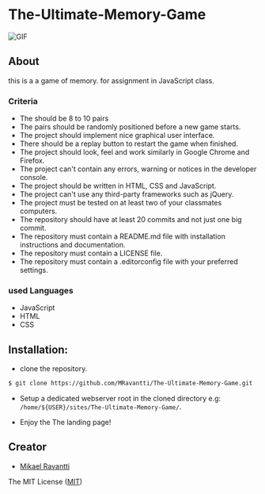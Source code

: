 # The-Ultimate-Memory-Game

![GIF](https://media.giphy.com/media/l2YWDeOSgU6GaWxuE/giphy.gif)

## About
this is a a game of memory. for assignment in JavaScript class.

### Criteria
- The should be 8 to 10 pairs
- The pairs should be randomly positioned before a new game starts.
- The project should implement nice graphical user interface.
- There should be a replay button to restart the game when finished.
- The project should look, feel and work similarly in Google Chrome and Firefox.
- The project can't contain any errors, warning or notices in the developer console.
- The project should be written in HTML, CSS and JavaScript.
- The project can't use any third-party frameworks such as jQuery.
- The project must be tested on at least two of your classmates computers.
- The repository should have at least 20 commits and not just one big commit.
- The repository must contain a README.md file with installation instructions and documentation.
- The repository must contain a LICENSE file.
- The repository must contain a .editorconfig file with your preferred settings.

### used Languages 
- JavaScript
- HTML
- CSS

## Installation:

- clone the repository.
```sh
$ git clone https://github.com/MRavantti/The-Ultimate-Memory-Game.git
```

- Setup a dedicated webserver root in the cloned directory e.g: `/home/${USER}/sites/The-Ultimate-Memory-Game/`.


- Enjoy the The landing page!

## Creator
- [Mikael Ravantti](https://github.com/MRavantti)

The MIT License ([MIT](https://raw.githubusercontent.com/MRavantti/fThe-Ultimate-Memory-Game/master/LICENSE))
